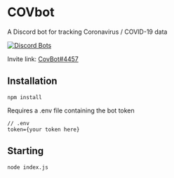# COVbot
A Discord bot for tracking Coronavirus / COVID-19 data

[![Discord Bots](https://top.gg/api/widget/699299084640583801.svg)](https://top.gg/bot/699299084640583801)

Invite link: [CovBot#4457](https://discordapp.com/oauth2/authorize?client_id=699299084640583801&scope=bot&permissions=511040)

## Installation
```
npm install
```

Requires a .env file containing the bot token
```
// .env
token={your token here}
```

## Starting
```
node index.js
```